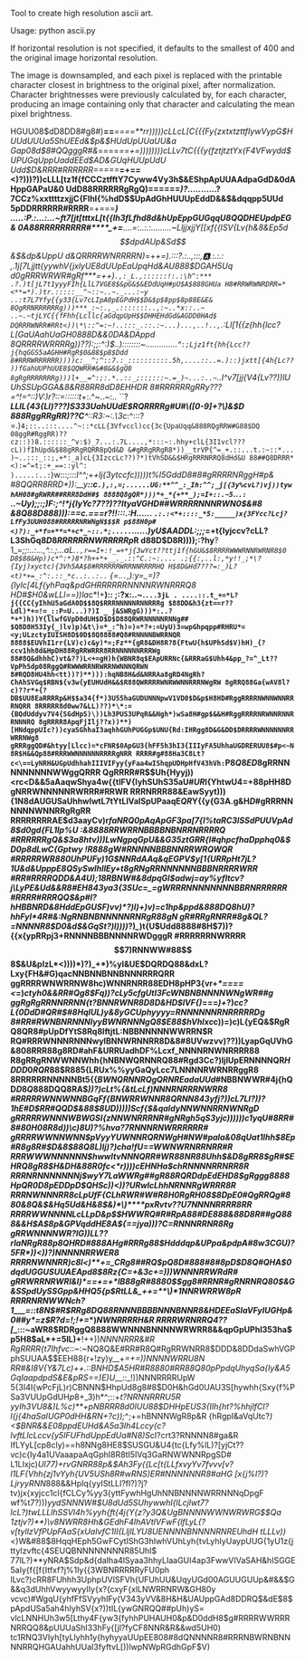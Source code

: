 Tool to create high resolution ascii art.

Usage: python ascii.py <image filename> <horizontal resolution>

If horizontal resolution is not specified, it defaults to the smallest of 400 and the original image horizontal resolution.

The image is downsampled, and each pixel is replaced with the printable character closest in brightness to the original pixel, after normalization. Character brightnesses were previously calculated by, for each character, producing an image containing only that character and calculating the mean pixel brightness.

HGUU08$dD8DD8#g8#)**==***====**rr)))))cLLcL[C{{{Fy{zxtxtzttfIywVypG$HUUdUUUa5ShUEEd&$p&$HUdUpUUaUU&a
Gap08d$8#QQgggR#&*====***==+=*))))))))cLLv7tC{{{y{fztjtztYx{F4VFwydd$$UPUGqUppUaddE$Ed$AD&GUqHUUpUdU
Udd$D&RRR#RRRRRR*=====***=+==<)?)))?))cLLL[tz1f{fCCCztfftY7Cyww4Vy3h$&EShpApUUAAdpaGdD&0dAHppGAPaU&0
UdD88RRRRRRgRgQ)======******)?*.....*......?7CCz%xxttttzxjjC{FIhI{%hdD$$UpAdGhHUUUpEddD&&$&dqqpp5UUd
5pDDRRRRRR#RRRR**=+===*****) .....:P.:...:...~ft7[jt[tttxL[t{{Ih3fLfhd8d&hUp$EppGUGqqU8Q$QDHEUpdpEG&
0A88RRRRRRRRR#****_+=*****....=:*..:.:.........~LljjxjjY[[xf{{ISV{Lv{h&8&Ep5d$$dpdAUp&Sd$$&$&dp&UppU
d&QRRRRWNRRRRN)*=+_+=*)*.:::?.:..,:::,:a:.:.:.: ,.1j[7Ljjtt{yywhV{jxlyUE$8dUUpE$aUpqHd&AU888$DGAH5Uq
d0gRRRWRWR#gRf***=++*)`.,:_L.,::::::!:.:\h^:*** .?.)t[jL7t1yyyFIh{LlL7VGE8$&pG&$&EDdUqH#pU$A$888GHUa
H8#RRWRWNRDRR=*<**=*).)tr.:::::__^~::~..~._...:~y ..:t7L7Yfy{{y33{Lv7cLIpA0pEGPdH$$D&$p$8pp$8p88E&E&
8QgRRNRRRRRRg)))***_:~:.,_.:::::::..,:~..*x::..~ ..~.~tjLYC{{fFhh{Lcllc{aGdqpUpH$$DHHEHdGd&AGDD0HAd$
DQRRRWNRR#RRt<))\*\::^=:~!..:::_.::.:~...)...,..!..,`.:Ll[1{{z{hh{lcc?L[GaUAahUaGH0888D&&0DA&$DA$ppd
8QRRRRWRRRRg*))??):;;:^:)$..)::::::::~..............^`:;Ljz1ft{hh{Lcc??j{hqGGS5aAGHH#RgR$0&88$p8$Ddd
8#RRRWRRRRRR))))c:__^;^::7.:_::::::::::.5h,....::..=.)::)jxtt[{4h{Lc??))fGahUUPhUUE8$QQWRR#&#8&&$gQ8
8gRgRRRRRRRg)))l+__=^:;:.*..::_;::;:::~.=_)~...:..~`..I^*v7[jj{V4{Lv??))lUUhSSUpGGA&8&R88RR8dD8EHHDR
8#RRRRRRgRRy???=^!=^::)V*:)r?::=::::::t_+:.^~..~:.. ``?___LLlL{43{Ll)???)S333UahUUdE$RQRRRRg#U#\([0-9]+?\)&$D
888RggRRgRR\)??C^__::R3:~:.\3c_:^:::?=.)`4;::..:::....^~::*cLL{3Vfvccl)cc{3c{UpaUqq&888RQgRRW#G88$DQ
08ggR#RggRR)??cz::))8.::::::_^v:$)_7...:.7L....,*:::~:.hhy+clL{3I1vcl???cL))fIhUpd&$88gRRgRQRR8pQd&D
&#gRRgRRgR8*))__trVP{^=_+.::...t.:~::*... )~..:::_::;,+*:_a)cL{3IzccLc??)?*)tVhSD&&$HRgRRRNRRQ8dHd&U
88##Q8DRRR*<):=^=t;:+_==::yl^: ).....:..:`)w:::*;::*:_I^^;++lj{3ytccfc)))))t%I5GddD8#8#gRRRRNRggH#p&
#8QQRR8RRD*)):__*y*_**___::_c`.),:,=;......UG:**^^_:_Ih:^^;_j[{3y%cvL?)vj))tywhAH08#gRWRR##RRR8DdH#$
8888Q8gQR*)))*+_*{+**_);=I+::.~5`..`.:  `..~Uy)_;;:;_)F:_;^!*j{IyYc?7??)??ltyaVGHD##WRRRRNNNRWN0$&#8
&8Q88D888))):==*c.===r?!!*:::.:H...... `.:.:<*+::::_*5:_____)x{3FYcc?Lcj?LfFy3UUH088#RRRRRNRWNgN$$$R
p$88H0p#<)?):_+*f=+**=*+c*_~::.*;.....`......)yU$AADDL:;;;_=+t{Iyjccv?cLL?L3ShGq$8D8RRRRRRNWRRRRRp$R
d88D$D8R))));:?hy**?1_=*;_;:..:_...,^.:.;...aL.`.,r==I+:!_=+*j{3wYct??ttj1f{hGU&$8RRRRWWWRNNRWRNR8$0
D8$88&Hp))c*^:*)8*?h++*+__._.::^C.:~:.... .;{{:,..l:,*y!!_;*\?{Iyj)xyctc){3Vh5AA$8#RRRRRRWRRNNRRRRHQ
H$8D&Hd7???=:_)L?<t)*+=_:^:.::_*c..:..:..` {=..`.`,)_:y=___=)?{Iylc[4Lf{yhPaq&pdGHRRRRRRNNNNRWNRRRQ8
HD#$H0&wLLl_==))la*c*!+__):: ;:?x:..~.`...3jL . ....::.t_+=*L?j{{CC{yIhhU5aGdA0D$$8Q$RRRNNNNNRNNRRRg
$88DD&h3{zt==r??Ldl)*+=!=_::P=U...)?)I _ j&SWRgG)))*:..?*+*)h))Y{llwfGVpD0dUH$D$D$D88QRWRNNNNNRNNg##
$Q8D8H53Iy{_)lv)p)&t\)=*_:^h)=)=*?+:=UyU)3=wpGhpqpp#RHRU*=<y;ULzctyIUISH8D$0D$8Q8888#Q8#RNNNNBWRRNQR
8888$EUVhI1rr{LV)c)c&y)*=;Fz**{gR8&DH8R?8{FtwU{h$UPhSd$V)hH)_{?ccv1hh8d&HpDH88RgRRWRRR8RRNNNNNNRRRWg
88#8Q&dhhhC)vt&??)L<+=gH)h{WBNR8q$EApURRNc{&RRRaG$Uhh4&pp_?=^_Lt??VpPh5dp08RggQ#RWWWRRNRWRRNWNNNQRWN
8#RQD8HU4hh<tt))?)**))):hqNB8H&d&NRRAa8gRD4NgRh?ChAhSVGq$RBN${v3w{yEUHUdH&&$R88QWRRRRWNRWWNNRRRNWgRW
8gRRQ88Ga{wAV8l?c)??r*+{?DB$UU8EaRRRRp&H$$a34{f*)3U55haGUDUNNNpwV1VD0$D&p$H8HD#RggRRRRNWNNWNNRRRNQRR
8RRRRR8d0ww7&LL)??)*\*:={BQdUddyv7V4{SGdHpS)\))Lh3PUS3UPqR&&Ngh*)wSa8H#gp$&&H#RggRRRRNRWNNRNNRRNNNRQ
8gRRRR8ApqFjIlj??x))**)[HNdqppUIc?))cyaSGhhaI3aqhhGUhPUGGp$UNU{Rd:IHRgg8D&G&DD$DRRRRWNNNNNNRRWRRNWg8
gRRRggQD#&htyy[Llcc)=*cFNR$0ApGU3{hFF5h3hI3{IIIyFA5UhhaUGDRERUU8$#p<~N8R$H&&Qp88#RRRWWNNNNNNRRRRgNRR
RRRR#g#88Ha3C8Lt?c<\==LyNRH&UGpUdhhahIIIVIFyy{yFaa4wIShqpUDHpHfV43hVh:`P8$Q8ED$8gRRNNNNNNNNNWWggQRRR
QgRRRR#R$$Uh{Hyyj))<**rc<D&&5aAaqwShya4w{{tIFV{IyhSUhS35aU#$UR$I{YhtwU4=+88pHH8DgNRRWNNNNNRWRRR#RRWR
RRRNRRR88&EawSyyt))**){1N8dAUGUSaUhhwIwtL7tYtLIVaISpUPaaqE$Q$$R$Y{{y{G3A.g&H$D$#gRRRNNNNNNWNNRRgRgRR
RRRRRRRRAE$d3aayCv)r*faNRQ0pAqApGF3pa[7{l%taRC3lSSdPUUVpAd8$d0gd{FL1Ip%U :&8888RRWRRNBBBBNBNRRNRRRRQ
#RRRRRRgQ&$$3a8htv)))LwNg$pqGpU&&G35ztGRR{l#qhpcfhaDpphq0&$D0p8dLwC{Gptwy !R888gW#RNNNNBBBNNRRWRQWQR
#RRRRRWR880UhPUFy)1G$NNRdAAq&qEGPV$y[1{URRpHt7jL?1U&d&UpppE$8$QSySwIhIIEy+*t8gRNgRRNNNNNNBBBNRRRRWRR
#RR#RRRRQDD&A4U);18RBNW#&8dpqGI$adwj=ay%yfItcv?j\LyPE&Ud&&R8#EH843ya3{3SUc=_=gWRRRNNNNNNNNBBRNRRRRRR
#RRRR#RRRQQ$&p#l?hHBBNRD&8HddEpGUSF)vv)*?)l)+)v)=c1hp&ppd&888DQ8hU)?hhFyI*4R#&:NgRNBNBNNNNNRNRgR88gN
gR#RRgRNRR#8g&QL?=NNNNR8$D0&d$&GqSt?)l)*)))*?)*_*)t{U$Udd8888#8H$7))?{{x{ypRRpj3+RNNNNBBBNNNNRWDgggR
#RRRRRRNWRRRR$$7)RNNWW#88$$8$&U&pIzL*<))))*)?)_+*)%yI&UE$DQRDQ88&dxL?Lxy{FH&#G)qacNNBNNBNNBNNNRRRQRR
ggRRRRWNWRRNW8hc)WNNRNRR88EDH8pHP3{vr+_*====<_=)*ctyh$0$&&RR#Qg8$Fq))?cLy5cfgUtI3FcWNBNBNNNNWNgWR##g
ggRgRgRRNNRRNN{t?BNNRWNR8D8D&HD$IVF{)*===*)+*?)*cc?L{0DdD#QR#$#8HqIUL)y&8yGCUphyyyy=RNNNNNNRNRRRRRDg
8#RR#RWNBNRNNNIyyBWNRNNNgQ8$E88$hVhIxc***c))=**)c)L{yEQ&$RgRQ8QR8#pUpDfYtS8Rq8IftjtL:NBBNNNNNWWRRN$R
RQ#RRRWNNNRNNNwyIBNNWRNNRR8D&8#8UVwzvv)??))LyapGqUVhG&808RRR88g8RD#ahF&URRUadhDF%Lcxf_NNNNRNWNRRRR88
R8gRRgRNWWNNWhh{hNBNWQRNNRQ88#Rgd3Cc?)ljIUpERNNNNQR$HDDD0RQR88$$R885{LRUx%%yyGaQyLcc7LNNNNRWRNRRggR8
8RRRRRRNNNNNBt5{{$BWNQRNNRQgQRNREadaUUd$#NBBNWWR#4j{hQD$D8Q888$DQQ8RA$*))?)cLt%{&tLcLf)NNNRNRRRNWRR8
#RRRRRWNNWNNBGqFf{BNWRRWNNR8QRNN843yfj?))cL7Ll?))?1hE#D$RR#QQD$&88$8UD))\)))Scf{$&qaIdyNNWNNRRNWNRgD
gRRRRRWNNNWBWGSI{zNNWNRRRNR#$gNRgh5qS3yjc))))))c1yqU$#8RR#8#80$H08R8d$))\c)8U)?%hva?*7RNNNRNWRRRRRR#
gRRRRWWNNWNN$pVyyYUWNNRQRNWgH#NW#paIa&08qUat1Ihh$8Ep#R8g8R#$D&8$$88Q8$L)**Ij)?)cha!fU==WWNWRNRRNRR#R
RRRWWWNNNNNN$hwwItvNNNQRR#WR88NR88Uhh$&D8gRR8$gR#$EHRQ$8gR8$$H&DH&88R0fc<*r))))cEHNHa$chRNNNNRRNRR8R
RRRNRNNNNNNNj$wyY7LaWWRg##gR88RQRDdpEdEHD8$gRggg8888H$pQR0$D8pEDDpD$QHSc))**<))?URwlcLhhNRNNRgWRRR8R
RRRNWNNNRR8cLpUfF{CLhRWR#W#R8H0RgRH08$8DpE0#QgRRQg#880&8Q&$&Hq5Ud&H&8$&)*\)****pxRvtv??U7NNNNRRRR8RR
RRRRWWNNNNLcLLpD&p$$HWWRQ#R#RpA88#DE888&88D8R##gQ888&&H$A$8p&GPVqddHE8A${*=***=jya))\)?C=RNNNRRNR8Rg
gRRWNNNNWR?lG))LL??rIaNRg$R88$p8QHR$D$#888AHg#RRRg88$Hdddqp&UPpa&pdpA#8w3CGU)?5FR*))<))?)NNNNNRRWER8
RRRRNWNNRR)c8l<)**+=_CRg8##RQ$pQ8D#888#8#8pD$D8Q#QHA$0dqdUGGUSUUAEApd8$8Rz{C=+&3c*+=**)))WNNNRRWRdR#
gRRWRRNRWRl&l)*==+=+*lB88gR#8880$$gg8#RRNR#gRNRNRQ80$&G&SSpdUySSGpp&HHQ5{p$RtLL&_++=**\)*1NNRWRRW8pR
RRRRNRNWWNch?1___=::t8N$#R$RRg8DQ88RNNNBBBBNNNBNNR8&HDEEaSIaVFyIUGHp&0##y*=z$R?d=!;!+=**)*NWNRRRRH&R
RRRRWRNRRQ4??[*_:::~aWR8$RDRggQ8888WWNNNBNNNNWRWRR8&&qpGpUPhI353ha$p5H8$aL*+=5lL)+__!++))*NNNNRRR&#R
RgRRRR{t7Ihfvc*::~:~NQ8Q&E#RR#R8Q#RgRRWNRR8$DDD&8DDdaSwhVGPphSUUAA$$EEH88{r+!zy)y__+_=+=))NNNNWRRU8N
RR#&I8V{Y&7Lc)++.::BNHD$A5HR#R8880#RR88Q80pPpdqUhyqSa{Iy&A5GqIaapdpdS&E&pRS==)E)U___::_!))NNNRRRRUpW
5{3I4I{wPcFjL\)r)CBNNN$HhpUd8g8#8$D0H&hGd0UAU3S[hywhh{Sxy{f%PSa3VUUpGdUH$p8$+_3)h*^;::+_t?NRNNRRRU5R
yyIh3VU8&)L%c)**+pNBRRR8d0IUU88$DHHpEUS3{IIh{ht?%hhjlfCl?l{j{4haSaIUGP0dHH&RN+?c));_^;+=hBNNNWgR8p&R
{hRgpI&aVqUtc?*)<$BNR&&E08ppdEUHd&A5a3Ih4Lccy{c?lvftLlcLccv{y5IFUFhdUppEdUa#N8)S*cl?crt3?RNNNN8#ga&R
IfLYyL[cp8cly)==h8NNg8HE8$SUSGU&U4{tc{Lfy%lL)?[yjCt??vc)c{Iy4a1UVaaapaAqGphI8R8tI5IVq3GaRNWWNNRpgSD#
L1LIxjc)*UI77)+rvGNRR88p&$Ah3Fy{{Lc[t{LLfxvyYv7fvvv[v?l1LF{Vhh{zj1vYyh{UV5USh8R#wRNS)ER#NNNNNNR8#aHG
[x{j%l?)*?$LjryyRNN8$88&&HpIq{yyIStLLl?fl?)?j?tv)jx{xyjcc1cI{fCLCy%yy3{yttFywhHgUhNNBNNNNWRRNNNqDpgF
wf%t7?)))*yydSNNNW#$U8dUd5SUhywwhI{lLcjIwt7?lcL?)twLLLlhSSVI4h%yyh{ft{4j{Y{z?y3Q&UgBNNNNWWNWRWRG$$Qa
1ztjv?)**)\v8NWRR8Hh&GEdhF4IhAVtIVFwF{lfLyL{?v[tyllzVfPUpFAaS{xUaIvfC1II{LljlLYU8UENNNNBNNNNRNREUhdH
tLLLv))<*)W&#88$8HqqHEph5GwFCytIShG3hIwhVUhLyh{tvLyhIyUaypUUG{1yU1z{jttyIzvftc{4SEUQBNNNNNNNNR85UhI$
77lL?)**yNRA$Sdp&d{daIha4ISyaa3hhyLIaaGUI4ap3FwwVIVaSAH&hISGGE5aIy{f{[f{Itfxf?j%1Iy{{3WBNRRRRRyFU0ph
lLvc?)cRR8FUhhh3UphpUVISFVh{UFUhUU&UqyUGd00AGUUGUUp&#&&$G&&q3dUhhVwyywyyIIy{x?{cxyF{xlLNWRRNRW&GH80y
vcvc)#WgqU{yhfFfSVyyhIFy{V343yVV&8H&H&UAUppGAd8DDRQ$&dE$8$pApdUSa5ah4hIyhSV{x?))tIL{ywGNRQQ##pUh)yS=
vlcLNNHUh3w5[Lthy4F{yw3{fyhhPUHAUH0&p&D0ddH8$g#RRRRWWRRRNRRQQ8&pUUUaShI33hFy{[jl?fyCF8NNR&R&&wd5UH0)
tc1RNQ3VIyh[tyLlyhh1y{hyhyyaUUpEE808#8dQNNNNR8#RRRNBWRNBNNNNRRQHGAUahhUUaI3fyftvL[))lwpNWpRGdhGpF$V)
